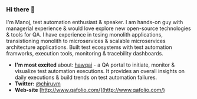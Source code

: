 ### Hi there 👋

I'm Manoj, test automation enthusiast & speaker. I am hands-on guy with managerial experience & would love explore new open-source technologies & tools for QA. I have experience in tesing monolith applications, transistioning monolith to microservices & scalable microservices architecture applications. Built test ecosystems  with test automation framworks, execution tools, monitoring & tracebility dashboards.


- **I'm most excited** about: [hawqai](https://github.com/mchiruvella/hawqai) - a QA portal to initiate, monitor & visualize test automation executions. It provides an overall insights on daily executions & build trends on test automation failures.
- **Twitter:** [@chiruvm](https://twitter.com/chiruvm)
- **Web-site** [http://www.qafolio.com/](http://www.qafolio.com/)
